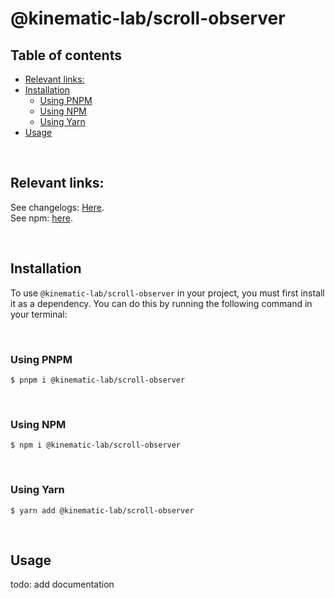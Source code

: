 # @kinematic-lab/scroll-observer <!-- omit in toc -->

## Table of contents <!-- omit in toc -->

-   [Relevant links:](#relevant-links)
-   [Installation](#installation)
    -   [Using PNPM](#using-pnpm)
    -   [Using NPM](#using-npm)
    -   [Using Yarn](#using-yarn)
-   [Usage](#usage)

<br />

## Relevant links:

See changelogs: [Here](https://github.com/kinematic-lab/core/blob/main/packages/scroll-observer/CHANGELOG.md).<br />
See npm: [here](https://www.npmjs.com/package/@kinematic-lab/scroll-observer).

<br />

## Installation

To use `@kinematic-lab/scroll-observer` in your project, you must first install it as a dependency. You can do this by running the following command in your terminal:

<br />

### Using PNPM

```shell
$ pnpm i @kinematic-lab/scroll-observer
```

<br />

### Using NPM

```shell
$ npm i @kinematic-lab/scroll-observer
```

<br />

### Using Yarn

```shell
$ yarn add @kinematic-lab/scroll-observer
```

<br />

## Usage

todo: add documentation
